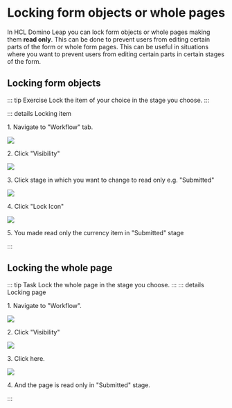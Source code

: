 # Locking form objects or whole pages

In HCL Domino Leap you can lock form objects or whole pages making them **read only**. This can be done to prevent users
from editing certain
parts of the form or whole form pages. This can be useful in situations where you want to prevent users from editing
certain parts in certain stages of the form.

## Locking form objects

::: tip Exercise
Lock the item of your choice in the stage you choose.
:::

::: details Locking item

1\. Navigate to "Workflow" tab.

![](https://ajeuwbhvhr.cloudimg.io/colony-recorder.s3.amazonaws.com/files/2024-02-25/7844b8ec-0153-41cc-a7b5-87db183a8462/ascreenshot.jpeg?tl_px=0,0&br_px=1075,600&force_format=png&wat_scale=95&wat=1&wat_opacity=0.7&wat_gravity=northwest&wat_url=https://colony-recorder.s3.us-west-1.amazonaws.com/images/watermarks/FB923C_standard.png&wat_pad=-7,171)

2\. Click "Visibility"

![](https://ajeuwbhvhr.cloudimg.io/colony-recorder.s3.amazonaws.com/files/2024-02-25/0f3f587b-6d26-4406-a0ed-63282cb34ffc/ascreenshot.jpeg?tl_px=815,0&br_px=1890,600&force_format=png&wat_scale=95&wat=1&wat_opacity=0.7&wat_gravity=northwest&wat_url=https://colony-recorder.s3.us-west-1.amazonaws.com/images/watermarks/FB923C_standard.png&wat_pad=502,-1)

3\. Click stage in which you want to change to read only e.g. "Submitted"

![](https://ajeuwbhvhr.cloudimg.io/colony-recorder.s3.amazonaws.com/files/2024-02-25/7596ef3f-be1c-4bad-b85e-36dd3a558ec2/ascreenshot.jpeg?tl_px=0,0&br_px=1075,600&force_format=png&wat_scale=95&wat=1&wat_opacity=0.7&wat_gravity=northwest&wat_url=https://colony-recorder.s3.us-west-1.amazonaws.com/images/watermarks/FB923C_standard.png&wat_pad=203,120)

4\. Click "Lock Icon"

![](https://ajeuwbhvhr.cloudimg.io/colony-recorder.s3.amazonaws.com/files/2024-02-25/b3e693fc-dfb1-4e0b-91f7-d374a2e8ee82/ascreenshot.jpeg?tl_px=692,0&br_px=1767,600&force_format=png&wat_scale=95&wat=1&wat_opacity=0.7&wat_gravity=northwest&wat_url=https://colony-recorder.s3.us-west-1.amazonaws.com/images/watermarks/FB923C_standard.png&wat_pad=502,185)

5\. You made read only the currency item in "Submitted" stage

:::
## Locking the whole page

::: tip Task
Lock the whole page in the stage you choose.
:::
::: details Locking page

1\. Navigate to "Workflow".

![](https://ajeuwbhvhr.cloudimg.io/colony-recorder.s3.amazonaws.com/files/2024-02-25/3daff123-869e-4d75-a70c-211b6c60df08/ascreenshot.jpeg?tl_px=0,0&br_px=1075,600&force_format=png&wat_scale=95&wat=1&wat_opacity=0.7&wat_gravity=northwest&wat_url=https://colony-recorder.s3.us-west-1.amazonaws.com/images/watermarks/FB923C_standard.png&wat_pad=-9,175)

2\. Click "Visibility"

![](https://ajeuwbhvhr.cloudimg.io/colony-recorder.s3.amazonaws.com/files/2024-02-25/43bea216-3f09-4c01-90ee-0b2137c2ed5d/ascreenshot.jpeg?tl_px=815,0&br_px=1890,600&force_format=png&wat_scale=95&wat=1&wat_opacity=0.7&wat_gravity=northwest&wat_url=https://colony-recorder.s3.us-west-1.amazonaws.com/images/watermarks/FB923C_standard.png&wat_pad=502,-1)

3\. Click here.

![](https://ajeuwbhvhr.cloudimg.io/colony-recorder.s3.amazonaws.com/files/2024-02-25/e0c7d189-78c7-4734-a882-779803847ef7/ascreenshot.jpeg?tl_px=0,0&br_px=1075,600&force_format=png&wat_scale=95&wat=1&wat_opacity=0.7&wat_gravity=northwest&wat_url=https://colony-recorder.s3.us-west-1.amazonaws.com/images/watermarks/FB923C_standard.png&wat_pad=320,228)

4\. And the page is read only in "Submitted" stage.

:::